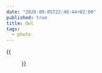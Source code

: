 ```yaml
---
date: "2020-09-05T22:40:44+02:00"
published: true
title: Owl
tags:
  - photo
---
```


{{<figure alt="Owl" src="/images/2020-09-05-Owl.jpg" width="1280">}}
